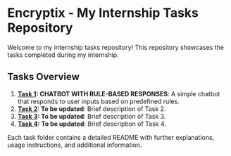 # Encryptix - My Internship Tasks Repository

Welcome to my internship tasks repository! This repository showcases the tasks completed during my internship.

## Tasks Overview

1. **[Task 1](./Task-1/README.md):  CHATBOT WITH RULE-BASED RESPONSES**: A simple chatbot that responds to user inputs based on predefined rules.
2. **[Task 2](./Task-2/README.md): To be updated**: Brief description of Task 2.
3. **[Task 3](./Task-3/README.md): To be updated**: Brief description of Task 3.
4. **[Task 4](./Task-4/README.md): To be updated**: Brief description of Task 4.

Each task folder contains a detailed README with further explanations, usage instructions, and additional information.
